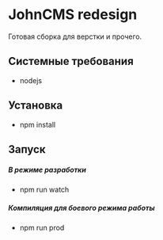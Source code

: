 # JohnCMS redesign

Готовая сборка для верстки и прочего.

## Системные требования
- nodejs

## Установка
- npm install

## Запуск

##### В режиме разработки
- npm run watch

##### Компиляция для боевого режима работы
- npm run prod